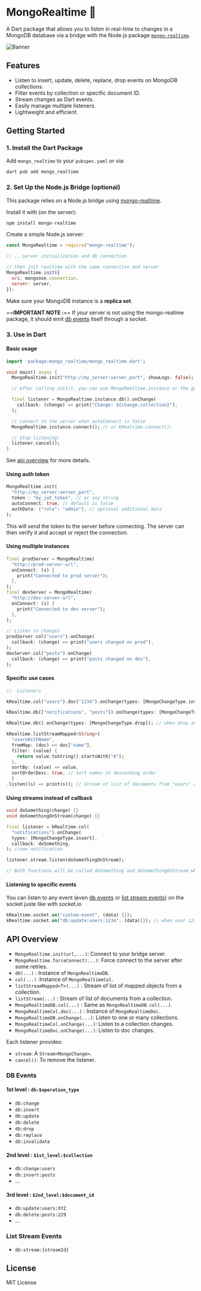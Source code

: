 # MongoRealtime 🚀

A Dart package that allows you to listen in real-time to changes in a MongoDB database via a bridge with the Node.js package [`mongo-realtime`](https://www.npmjs.com/package/mongo-realtime).

![Banner](logo.png)

## Features

- Listen to insert, update, delete, replace, drop events on MongoDB collections.
- Filter events by collection or specific document ID.
- Stream changes as Dart events.
- Easily manage multiple listeners.
- Lightweight and efficient.

## Getting Started

### 1. Install the Dart Package

Add `mongo_realtime` to your `pubspec.yaml` or via:

```bash
dart pub add mongo_realtime
```

### 2. Set Up the Node.js Bridge (optional)

This package relies on a Node.js bridge using [mongo-realtime](https://www.npmjs.com/package/mongo-realtime).

Install it with (on the server):

```bash
npm install mongo-realtime
```

Create a simple Node.js server:

```js
const MongoRealtime = require("mongo-realtime");

// ...server initialization and db connection

// then init realtime with the same connection and server
MongoRealtime.init({
  uri: mongoose.connection,
  server: server,
});
```

Make sure your MongoDB instance is a **replica set**.

==**IMPORTANT NOTE :**== If your server is not using the mongo-reatime package, it should emit [db events](#db-events) itself through a socket.

### 3. Use in Dart

#### Basic usage

```dart
import 'package:mongo_realtime/mongo_realtime.dart';

void main() async {
  MongoRealtime.init("http://my_server:server_port", showLogs: false);

  // After calling init(), you can use MongoRealtime.instance or the getter 'kRealtime'

  final listener = MongoRealtime.instance.db().onChange(
    callback: (change) => print("Change: ${change.collection}"),
  );

  // connect to the server when autoConnect is false
  MongoRealtime.instance.connect(); // or kRealtime.connect();

  // Stop listening:
  listener.cancel();
}
```

See [api overview](#api-overview) for more details.

#### Using auth token

```dart
MongoRealtime.init(
  "http://my_server:server_port",
  token : "my_jwt_token", // or any string
  autoConnect: true, // default is false
  authData: {"role": "admin"}, // optional additional data
);
```

This will send the token to the server before connecting. The server can then verify it and accept or reject the connection.

#### Using multiple instances

```dart
final prodServer = MongoRealtime(
  "http://prod-server-url",
  onConnect: (s) {
    print("Connected to prod server");
  },
);
final devServer = MongoRealtime(
  "http://dev-server-url",
  onConnect: (s) {
    print("Connected to dev server");
  },
);

// Listen to changes
prodServer.col("users").onChange(
  callback: (change) => print("users changed on prod"),
);
devServer.col("posts").onChange(
  callback: (change) => print("posts changed on dev"),
);
```

#### Specific use cases

```dart
//  Listeners

kRealtime.col("users").doc("1234").onChange(types: [MongoChangeType.insert]); // when got a new user with id 1234

kRealtime.db(["notifications", "posts"]).onChange(types: [MongoChangeType.delete]); // when delete a notification or post

kRealtime.db().onChange(types: [MongoChangeType.drop]); // when drop any collection

kRealtime.listStreamMapped<String>(
  "usersWithName",
  fromMap: (doc) => doc["name"],
  filter: (value) {
    return value.toString().startsWith("A");
  },
  sortBy: (value) => value,
  sortOrderDesc: true, // Sort names in descending order
  )
.listen((s) => print(s)); // Stream of list of documents from "users" collection

```

#### Using streams instead of callback

```dart
void doSomething(change) {}
void doSomethingOnStream(change) {}

final listener = kRealtime.col(
  "notifications").onChange(
  types: [MongoChangeType.insert],
  callback: doSomething,
); //new notification

listener.stream.listen(doSomethingOnStream);

// Both functions will be called doSomething and doSomethingOnStream when changes
```

#### Listening to specific events

You can listen to any event (even [db events](#db-events) or [list stream events](#list-stream-events)) on the socket juste like with socket.io

```dart
kRealtime.socket.on("custom-event", (data) {});
kRealtime.socket.on("db:update:users:1234", (data){}); // when user 1234 changes
```

## API Overview

- `MongoRealtime.init(url,...)`: Connect to your bridge server.
- `MongoRealtime.forceConnect(...)`: Force connect to the server after some retries.
- `db(...)` : Instance of `MongoRealtimeDB`.
- `col(...)` :Instance of `MongoRealtimeCol`.
- `listStreamMapped<T>(...)` : Stream of list of mapped objects from a collection.
- `listStream(...)` : Stream of list of documents from a collection.
- `MongoRealtimeDB.col(...)` : Same as `MongoRealtimeDB.col(...)`.
- `MongoRealtimeCol.doc(...)` : Instance of `MongoRealtimeDoc`.
- `MongoRealtimeDB.onChange(...)`: Listen to one or many collections.
- `MongoRealtimeCol.onChange(...)`: Listen to a collection changes.
- `MongoRealtimeDoc.onChange(...)`: Listen to doc changes.

Each listener provides:

- `stream`: A `Stream<MongoChange>`.
- `cancel()`: To remove the listener.

### DB Events

#### 1st level : `db:$operation_type`

- `db:change`
- `db:insert`
- `db:update`
- `db:delete`
- `db:drop`
- `db:replace`
- `db:invalidate`

#### 2nd level : `$1st_level:$collection`

- `db:change:users`
- `db:insert:posts`
- ...

#### 3rd level : `$2nd_level:$document_id`

- `db:update:users:XYZ`
- `db:delete:posts:229`
- ...

### List Stream Events

- `db:stream:{streamId}`

## License

MIT License
